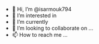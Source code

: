 - 👋 Hi, I’m @isarmouk794
- 👀 I’m interested in 
- 🌱 I’m currently 
- 💞️ I’m looking to collaborate on ...
- 📫 How to reach me ...

<!---
isarmouk794/isarmouk794 is a ✨ special ✨ repository because its `README.md` (this file) appears on your GitHub profile.
You can click the Preview link to take a look at your changes.
--->
